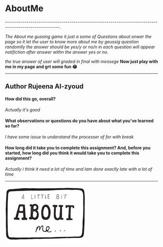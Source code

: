# AboutMe
----------------------------------------------------------------------------------------------------------.

*The About me gussing game it just a some of Questions about onwer the page so it let the user to know more about me by geussig question randomlly the answer should be yes/y or no/n in each question will appear notifiction after answer withn the answer yes or no*.


*the true answer of user will graded in final with messege*
**Now just play with me in my page and grt some fun :joy:**

-------------------------------------------------------------------------------------------------------
## Author Rujeena Al-zyoud
#### How did this go, overall? 
 *Actually it's good*
#### What observations or questions do you have about what you’ve learned so far?
*I have some issue to understand the processer of for with break*
#### How long did it take you to complete this assignment? And, before you started, how long did you think it would take you to complete this assignment?
*Actually i think it  need a lot of time and Iam  done exaclly late with a lot of time*

-------------------------------------------------------------------------------------------
 ![aboutme](img/aboutme.png)